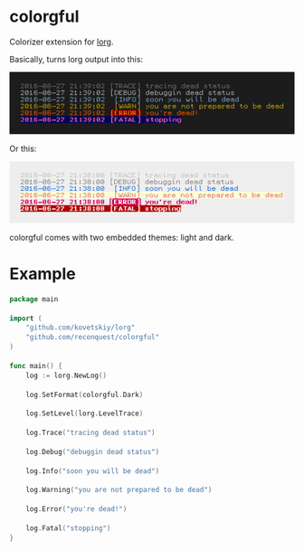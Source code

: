 # colorgful

Colorizer extension for [lorg](https://github.com/kovetskiy/lorg).

Basically, turns lorg output into this:

![dark](https://raw.githubusercontent.com/reconquest/colorgful/master/dark.png)

Or this:

![light](https://raw.githubusercontent.com/reconquest/colorgful/master/light.png)

colorgful comes with two embedded themes: light and dark.

# Example

```go
package main

import (
	"github.com/kovetskiy/lorg"
	"github.com/reconquest/colorgful"
)

func main() {
	log := lorg.NewLog()

	log.SetFormat(colorgful.Dark)

	log.SetLevel(lorg.LevelTrace)

	log.Trace("tracing dead status")

	log.Debug("debuggin dead status")

	log.Info("soon you will be dead")

	log.Warning("you are not prepared to be dead")

	log.Error("you're dead!")

	log.Fatal("stopping")
}
```
